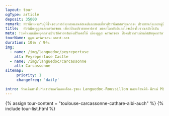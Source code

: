 ```yaml
---
layout: tour
ogType: article
deposit: 35000
remark: ทัวร์นี้เหมาะกับผู้ที่ชื่นชอบการถ่ายภาพแลนด์สเคปและชอบเที่ยวประวัติศาสตร์ยุคกลาง ปราสาทเก่าและหมู่บ้านโบราณ
title:  ทัวร์เมืองตูลูสและคาร์คาซอน เที่ยวป้อมปราสาทคาร์ตาร์ มรดกโลกอัลบีและโอชเมืองโบราณสมัยโรมัน
meta: ร่วมค้นพบเมืองยุคกลางประวัติศาสตร์แห่งฝรั่งเศสใต้ เมืองตูลูส คาร์คาซอน ป้อมปราการเก่าแก่สมัยยุคการ์ตาร์แห่งฝรั่งเศส เมืองป้อมปราสาทสีแดงแห่งอัลบี และโอชเมืองโบราณ
tourName: ตูลูส-คาร์คาซอน-กาตาร์-ออช
duration: 10วัน / 9คืน
img: 
  - name: /img/languedoc/peyrepertuse
    alt: Peyrepertuse Castle
  - name: /img/languedoc/carcassonne
    alt: Carcassonne
sitemap:
     priority: 1
     changefreq: 'daily'    

intro: ร่วมเดินทางไปกับเรายังแคว้นลองด็อค-รูซยง Languedoc-Roussillon และแค้วนมิดิ-พีเรเน่ Midi Pyrenee ที่ได้ทั้งความสนุกกับการถ่ายรูปที่น่าตื่นเต้นไปกับภูมิประเทศที่ไม่เหมือนใครย้อนเวลาสู่ยุคกลางที่ฝรั่งเศสใต้กับเรา ท่องเมืองตูลูสเพื่อชิมอาหารรสเลิศและชมมหาวิหารตูลูส, ท่องเมืองคาร์คาซอนเมืองยุคกลางที่ใหญ่ที่สุดในยุโรป สำรวจป้อมปราสาทคาร์คาซอน5หลังที่เรียกว่า The 5 sons of Carscassonne กับภูมิทัศน์รอบเมืองที่หลุดออกมาจากหนังเรื่อง The Lord of The Ringชมเมืองมรดกโลกอัลบี Albi เมืองแห่งพระราชาคณะที่มีสมญานามว่าเมืองสีแดง The Red Cityและเที่ยวโอช Auch เมืองโบราณสมัยโรมันและแคว้นแจ๊กซ์ Gers ที่มีเมืองโบราณเต็มไปด้วยประวัติศาสตร์ 
---
```


{% assign tour-content = "toulouse-carcassonne-cathare-albi-auch" %}
{% include tour-list.html %}



